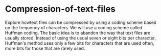 # Compression-of-text-files
Explore howtext files can be compressed by using a coding scheme based on the frequency of characters. We will use a
coding scheme called Huffman coding. The basic idea is to abandon the way that text files are usually stored.
Instead of using the usual seven or eight bits per character, Huffman's method uses only a few bits for characters
that are used often, more bits for those that are rarely used.
